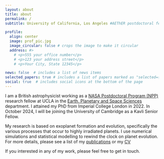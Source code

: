 ```yaml
---
layout: about
title: about
permalink: /
subtitle: University of California, Los Angeles #AEThER postdoctoral fellow at UCLA.

profile:
  align: center
  image: prof_pic.jpg
  image_circular: false # crops the image to make it circular
  address: #>
    # <p>555 your office number</p>
    # <p>123 your address street</p>
    # <p>Your City, State 12345</p>

news: false  # includes a list of news items
selected_papers: true # includes a list of papers marked as "selected={true}"
social: true  # includes social icons at the bottom of the page
---
```


I am a British astrophysicist working as a [NASA Postdoctoral Program (NPP)](https://npp.orau.org/about/index.html) research fellow at UCLA in the [Earth, Planetary and Space Sciences](https://epss.ucla.edu) department. I attained my PhD from Imperial College London in 2022. In October 2024, I will be joining the University of Cambridge as a Kavli Senior Fellow.

My research is based on exoplanet formation and evolution, specifically the various processes that occur to highly irradiated planets. I use numerical simulations and statistical modelling to rewind the clock on planet evolution. For more details, please see a list of my [publications](https://jamesgrogers.github.io/publications/) or my [CV](https://www.dropbox.com/s/8ejty4xxx8j5xbg/Curriculum_Vitae_JGR.pdf?dl=0)

If you interested in any of my work, please feel free to get in touch.
